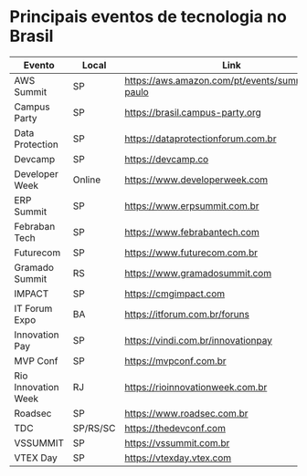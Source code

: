 # Principais eventos de tecnologia no Brasil

| Evento                         | Local    | Link                             |
| -------------------------------| --------------|----------------------------------|
| AWS Summit                     | SP            | https://aws.amazon.com/pt/events/summits/sao-paulo           |
| Campus Party                   | SP            | https://brasil.campus-party.org                              |
| Data Protection                | SP            | https://dataprotectionforum.com.br                           |
| Devcamp                        | SP            | https://devcamp.co                                           |
| Developer Week                 | Online        | https://www.developerweek.com                                |
| ERP Summit                     | SP            | https://www.erpsummit.com.br                                 |
| Febraban Tech                  | SP            | https://www.febrabantech.com                                 |
| Futurecom                      | SP            | https://www.futurecom.com.br                                 |
| Gramado Summit                 | RS            | https://www.gramadosummit.com                                |
| IMPACT                         | SP            | https://cmgimpact.com                                        |
| IT Forum Expo                  | BA            | https://itforum.com.br/foruns                                |
| Innovation Pay                 | SP            | https://vindi.com.br/innovationpay                           |
| MVP Conf                       | SP            | https://mvpconf.com.br                                       |
| Rio Innovation Week            | RJ            | https://rioinnovationweek.com.br                             |
| Roadsec                        | SP            | https://www.roadsec.com.br                                   |
| TDC                            | SP/RS/SC      | https://thedevconf.com                                       |
| VSSUMMIT                       | SP            | https://vssummit.com.br                                      |
| VTEX Day                       | SP            | https://vtexday.vtex.com                                     |

